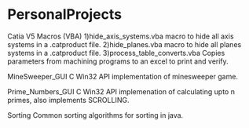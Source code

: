 PersonalProjects
================

Catia V5 Macros (VBA)
  1)hide_axis_systems.vba
    macro to hide all axis systems in a .catproduct file.
  2)hide_planes.vba
    macro to hide all planes systems in a .catproduct file.
  3)process_table_converts.vba
    Copies parameters from machining programs to an excel to print and verify.

MineSweeper_GUI
  C Win32 API implementation of minesweeper game.

Prime_Numbers_GUI
  C Win32 API implemenation of calculating upto n primes, also implements SCROLLING.

Sorting
  Common sorting algorithms for sorting in java.
